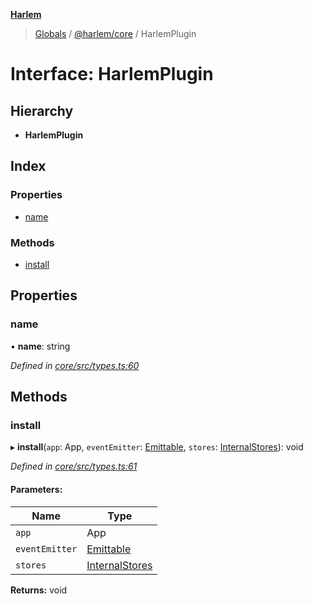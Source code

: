 **[Harlem](../README.md)**

> [Globals](../README.md) / [@harlem/core](../modules/_harlem_core.md) / HarlemPlugin

# Interface: HarlemPlugin

## Hierarchy

* **HarlemPlugin**

## Index

### Properties

* [name](_harlem_core.harlemplugin.md#name)

### Methods

* [install](_harlem_core.harlemplugin.md#install)

## Properties

### name

•  **name**: string

*Defined in [core/src/types.ts:60](https://github.com/andrewcourtice/harlem/blob/24564e7/core/src/types.ts#L60)*

## Methods

### install

▸ **install**(`app`: App, `eventEmitter`: [Emittable](_harlem_core.emittable.md), `stores`: [InternalStores](../modules/_harlem_core.md#internalstores)): void

*Defined in [core/src/types.ts:61](https://github.com/andrewcourtice/harlem/blob/24564e7/core/src/types.ts#L61)*

#### Parameters:

Name | Type |
------ | ------ |
`app` | App |
`eventEmitter` | [Emittable](_harlem_core.emittable.md) |
`stores` | [InternalStores](../modules/_harlem_core.md#internalstores) |

**Returns:** void
